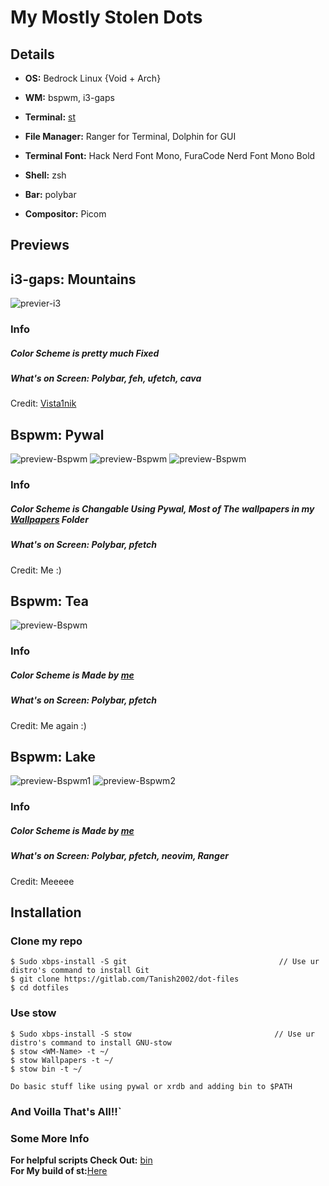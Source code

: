 # My Mostly Stolen Dots

## Details


* **OS:** Bedrock Linux {Void + Arch}
 
* **WM:** bspwm, i3-gaps
 
* **Terminal:** [st](https://gitlab.com/Tanish2002/st-tanish2002)

*  **File Manager:** Ranger for Terminal, Dolphin for GUI
 
* **Terminal Font:** Hack Nerd Font Mono, FuraCode Nerd Font Mono Bold
 
* **Shell:** zsh
 
* **Bar:** polybar
 
* **Compositor:** Picom
 
## Previews

## i3-gaps: Mountains
![previer-i3](Screenshots/i3.png)
### Info
##### Color Scheme is pretty much Fixed
##### What's on Screen: Polybar, feh, ufetch, cava
Credit: [Vista1nik](https://github.com/Vista1nik/i3-mountains)


## Bspwm: Pywal
![preview-Bspwm](Screenshots/bspwm:Pywal2.png)
![preview-Bspwm](Screenshots/bspwm:Pywal1.png)
![preview-Bspwm](Screenshots/bspwm:Pywal3.png)
### Info
##### Color Scheme is Changable Using Pywal, Most of The wallpapers in my [Wallpapers](https://gitlab.com/Tanish2002/dot-files/-/tree/master/Wallpapers%2FWallpapers) Folder <br />
##### What's on Screen: Polybar, pfetch
Credit: Me :) 

## Bspwm: Tea
![preview-Bspwm](Screenshots/bspwm:Tea.png)
### Info
##### Color Scheme is Made by [me](https://gitlab.com/Tanish2002/dot-files/-/blob/master/Bspwm/mytheme1)
##### What's on Screen: Polybar, pfetch
Credit: Me again :) 

## Bspwm: Lake
![preview-Bspwm1](Screenshots/bspwm:Lake1.png)
![preview-Bspwm2](Screenshots/bspwm:Lake2.png)
### Info
##### Color Scheme is Made by [me](https://gitlab.com/Tanish2002/dot-files/-/blob/master/Bspwm/mytheme1)
##### What's on Screen: Polybar, pfetch, neovim, Ranger
Credit: Meeeee 

## Installation

### **Clone my repo**
```
$ Sudo xbps-install -S git                                  // Use ur distro's command to install Git
$ git clone https://gitlab.com/Tanish2002/dot-files
$ cd dotfiles
``` 

### **Use stow**
```
$ Sudo xbps-install -S stow                                // Use ur distro's command to install GNU-stow
$ stow <WM-Name> -t ~/
$ stow Wallpapers -t ~/
$ stow bin -t ~/

Do basic stuff like using pywal or xrdb and adding bin to $PATH
```

### **And Voilla That's All!!**`

### Some More Info
**For helpful scripts Check Out:** [bin](https://gitlab.com/Tanish2002/dot-files/-/tree/master/bin%2Fbin) <br />
**For My build of st:**[Here](https://gitlab.com/Tanish2002/st-tanish2002)
